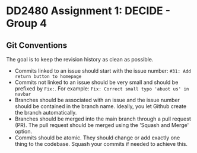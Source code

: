 # DD2480 Assignment 1: DECIDE - Group 4


## Git Conventions
The goal is to keep the revision history as clean as possible.

- Commits linked to an issue should start with the issue number: `#31: Add return button to homepage`
- Commits not linked to an issue should be very small and should be prefixed by `Fix:`. For example: `Fix: Correct small typo 'abuot us' in navbar`
- Branches should be associated with an issue and the issue number should be contained in the branch name. Ideally, you let Github create the branch automatically. 
- Branches should be merged into the main branch through a pull request (PR). The pull request should be merged using the 'Squash and Merge' option.
- Commits should be atomic. They should change or add exactly one thing to the codebase. Squash your commits if needed to achieve this. 
